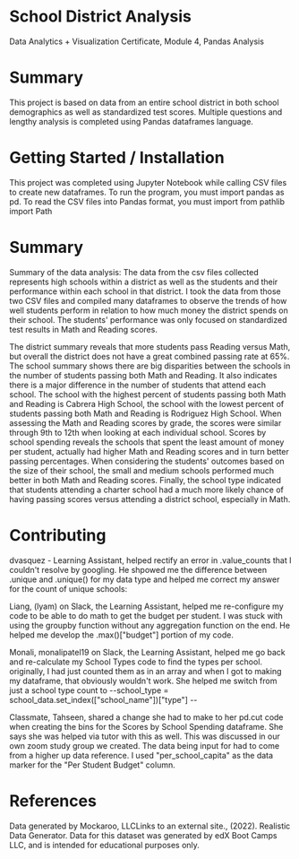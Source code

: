 # School District Analysis  
Data Analytics + Visualization Certificate, Module 4, Pandas Analysis

# Summary
This project is based on data from an entire school district in both school demographics as well as standardized test scores. Multiple questions and lengthy analysis is completed using Pandas dataframes language. 

# Getting Started / Installation
This project was completed using Jupyter Notebook while calling CSV files to create new dataframes. 
To run the program, you must import pandas as pd.
To read the CSV files into Pandas format, you must import from pathlib import Path

# Summary
Summary of the data analysis: The data from the csv files collected represents high schools within a district as well as the students and their performance within each school in that district. I took the data from those two CSV files and compiled many dataframes to observe the trends of how well students perform in relation to how much money the district spends on their school. The students' performance was only focused on standardized test results in Math and Reading scores.

The district summary reveals that more students pass Reading versus Math, but overall the district does not have a great combined passing rate at 65%. The school summary shows there are big disparities between the schools in the number of students passing both Math and Reading. It also indicates there is a major difference in the number of students that attend each school. The school with the highest percent of students passing both Math and Reading is Cabrera High School, the school with the lowest percent of students passing both Math and Reading is Rodriguez High School. When assessing the Math and Reading scores by grade, the scores were similar through 9th to 12th when looking at each individual school. Scores by school spending reveals the schools that spent the least amount of money per student, actually had higher Math and Reading scores and in turn better passing percentages. When considering the students' outcomes based on the size of their school, the small and medium schools performed much better in both Math and Reading scores. Finally, the school type indicated that students attending a charter school had a much more likely chance of having passing scores versus attending a district school, especially in Math.

# Contributing
dvasquez - Learning Assistant, helped rectify an error in .value_counts that I couldn't resolve by googling. He shpowed me the difference between .unique and .unique() for my data type and helped me correct my answer for the count of unique schools: 

Liang, (lyam) on Slack, the Learning Assistant, helped me re-configure my code to be able to do math to get the budget per student. I was stuck with using the groupby function without any aggregation function on the end. He helped me develop the .max()["budget"] portion of my code.

Monali, monalipatel19 on Slack, the Learning Assistant, helped me go back and re-calculate my School Types code to find the types per school. originally, I had just counted them as in an array and when I got to making my dataframe, that obviously wouldn't work. She helped me switch from just a school type count to --school_type = school_data.set_index(["school_name"])["type"] --

Classmate, Tahseen, shared a change she had to make to her pd.cut code when creating the bins for the Scores by School Spending dataframe. She says she was helped via tutor with this as well. This was discussed in our own zoom study group we created. The data being input for had to come from a higher up data reference. I used "per_school_capita" as the data marker for the "Per Student Budget" column.

# References
Data generated by Mockaroo, LLCLinks to an external site., (2022). Realistic Data Generator. Data for this dataset was generated by edX Boot Camps LLC, and is intended for educational purposes only.
